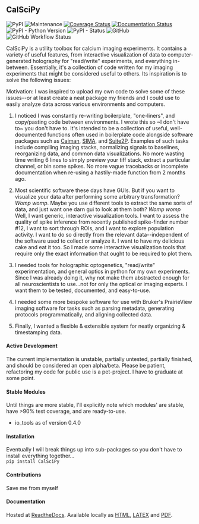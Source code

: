 ## CalSciPy       
<!-- Line 1 Badges... PyPi, Downloads, Maintained, Coverage, Documentation -->
<!-- Line 2 Badges... Python Versions, PyPi Status, License, Contributors -->
![PyPI](https://img.shields.io/pypi/v/CalSciPy)
![Maintenance](https://img.shields.io/maintenance/yes/2023)
[![Coverage Status](https://coveralls.io/repos/github/darikoneil/CalSciPy/badge.svg?branch=master)](https://coveralls.io/github/darikoneil/CalSciPy?branch=master)
[![Documentation Status](https://readthedocs.org/projects/calscipy/badge/?version=latest)](https://calscipy.readthedocs.io/en/latest/?badge=latest)
![PyPI - Python Version](https://img.shields.io/pypi/pyversions/CalSciPy?)
![PyPI - Status](https://img.shields.io/pypi/status/CalSciPy)
![GitHub](https://img.shields.io/github/license/darikoneil/CalSciPy)
![GitHub Workflow Status](https://img.shields.io/github/actions/workflow/status/darikoneil/CalSciPy/calscipy_lint_test_action.yml)

CalSciPy is a utility toolbox for calcium imaging experiments. It contains a variety of useful features, from 
interactive visualization of data to computer-generated holography for "read/write" experiments, and 
everything in-between. Essentially, it's a collection of code written for my imaging experiments that might be 
considered useful to others. Its inspiration is to solve the following issues:

Motivation: I was inspired to upload my own code to solve some of these issues--or at least create a neat package my friends and I 
could use to easily analyze data across various environments and computers.

1. I noticed I was constantly re-writing boilerplate, "one-liners", and copy/pasting code between
environments. I wrote this so ~I don't have to~ you don't have to. It's intended to be a collection of useful, 
well-documented functions often used in boilerplate code alongside software packages such as 
[Caiman](https://github.com/flatironinstitute/CaImAn), [SIMA](https://github.com/losonczylab/sima), 
and [Suite2P](https://github.com/MouseLand/suite2p). Examples of such tasks include compiling imaging stacks, 
normalizing signals to baselines, reorganizing data, and common data visualizations. No more wasting time writing 6
lines to simply preview your tiff stack, extract a particular channel, or bin some spikes. No more vague tracebacks or
incomplete documentation when re-using a hastily-made function from 2 months ago.

2. Most scientific software these days have GUIs. But if you want to visualize your data after performing some arbitrary
transformation? *Womp womp*. Maybe you use different tools to extract the same sorts of data, and just
want one darn gui to look at them both? *Womp womp* Well, I want generic, interactive visualization tools. I want to
assess the quality of spike inference from recently published spike-finder number #12, I want to sort through ROIs,
and I want to explore population activity. I want to do so directly from the relevant data--independent of the
software used to collect or analyze it. I want to have my delicious cake and eat it too. So I made some interactive
visualization tools that require only the exact information that ought to be required to plot them.

3. I needed tools for holographic optogenetics, "read/write" experimentation, and general optics in python for my own experiments.
Since I was already doing it, why not make them abstracted enough for all neuroscientists to use...not for only the
optical or imaging experts. I want them to be tested, documented, and easy-to-use.

5. I needed some more bespoke software for use with Bruker's PrairieView imaging software for tasks such as parsing 
metadata, generating protocols programmatically, and aligning collected data.

6. Finally, I wanted a flexible & extensible system for neatly organizing & timestamping data.


#### Active Development
The current implementation is unstable, partially untested, partially finished, and should be considered an open 
alpha/beta. Please be patient, refactoring my code for public use is a pet-project. I have to graduate at some point.


#### Stable Modules
Until things are more stable, I'll explicitly note which modules' are stable, have >90% test coverage, and are
ready-to-use.
* io_tools as of version 0.4.0


#### Installation
Eventually I will break things up into sub-packages so you don't have to install everything together...         
`pip install CalSciPy`

#### Contributions
Save me from myself

#### Documentation
Hosted at [ReadtheDocs](https://calscipy.readthedocs.io/en/latest/index.html#).
Available locally as [HTML](https://github.com/darikoneil/CalSciPy/tree/master/docs/build/html), [LATEX](https://github.com/darikoneil/CalSciPy/tree/master/docs/build/latex) and [PDF](https://github.com/darikoneil/CalSciPy/blob/master/docs/build/pdf/calscipy.pdf).
